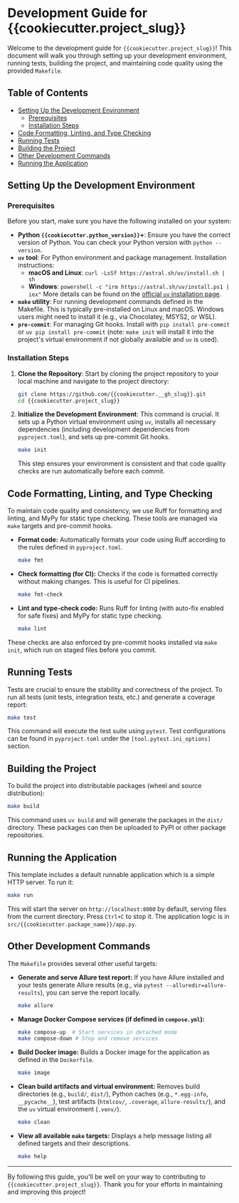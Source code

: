# Development Guide for {{cookiecutter.project_slug}}

Welcome to the development guide for `{{cookiecutter.project_slug}}`!
This document will walk you through setting up your development environment, running tests, building the project, and maintaining code quality using the provided `Makefile`.

## Table of Contents

- [Setting Up the Development Environment](#setting-up-the-development-environment)
    - [Prerequisites](#prerequisites)
    - [Installation Steps](#installation-steps)
- [Code Formatting, Linting, and Type Checking](#code-formatting-linting-and-type-checking)
- [Running Tests](#running-tests)
- [Building the Project](#building-the-project)
- [Other Development Commands](#other-development-commands)
- [Running the Application](#running-the-application)


## Setting Up the Development Environment

### Prerequisites

Before you start, make sure you have the following installed on your system:

-   **Python `{{cookiecutter.python_version}}`+**: Ensure you have the correct version of Python. You can check your Python version with `python --version`.
-   **`uv` tool**: For Python environment and package management. Installation instructions:
    -   **macOS and Linux**: `curl -LsSf https://astral.sh/uv/install.sh | sh`
    -   **Windows**: `powershell -c "irm https://astral.sh/uv/install.ps1 | iex"`
    More details can be found on the [official `uv` installation page](https://astral.sh/uv#installation).
-   **`make` utility**: For running development commands defined in the Makefile. This is typically pre-installed on Linux and macOS. Windows users might need to install it (e.g., via Chocolatey, MSYS2, or WSL).
-   **`pre-commit`**: For managing Git hooks. Install with `pip install pre-commit` or `uv pip install pre-commit` (note: `make init` will install it into the project's virtual environment if not globally available and `uv` is used).

### Installation Steps

1.  **Clone the Repository**: Start by cloning the project repository to your local machine and navigate to the project directory:

    ```bash
    git clone https://github.com/{{cookiecutter.__gh_slug}}.git
    cd {{cookiecutter.project_slug}}
    ```

2.  **Initialize the Development Environment**: This command is crucial. It sets up a Python virtual environment using `uv`, installs all necessary dependencies (including development dependencies from `pyproject.toml`), and sets up pre-commit Git hooks.

    ```bash
    make init
    ```
    This step ensures your environment is consistent and that code quality checks are run automatically before each commit.

## Code Formatting, Linting, and Type Checking

To maintain code quality and consistency, we use Ruff for formatting and linting, and MyPy for static type checking. These tools are managed via `make` targets and pre-commit hooks.

-   **Format code:** Automatically formats your code using Ruff according to the rules defined in `pyproject.toml`.
    ```bash
    make fmt
    ```
-   **Check formatting (for CI):** Checks if the code is formatted correctly without making changes. This is useful for CI pipelines.
    ```bash
    make fmt-check
    ```
-   **Lint and type-check code:** Runs Ruff for linting (with auto-fix enabled for safe fixes) and MyPy for static type checking.
    ```bash
    make lint
    ```
These checks are also enforced by pre-commit hooks installed via `make init`, which run on staged files before you commit.

## Running Tests

Tests are crucial to ensure the stability and correctness of the project. To run all tests (unit tests, integration tests, etc.) and generate a coverage report:

```bash
make test
```
This command will execute the test suite using `pytest`. Test configurations can be found in `pyproject.toml` under the `[tool.pytest.ini_options]` section.

## Building the Project

To build the project into distributable packages (wheel and source distribution):

```bash
make build
```
This command uses `uv build` and will generate the packages in the `dist/` directory. These packages can then be uploaded to PyPI or other package repositories.

## Running the Application

This template includes a default runnable application which is a simple HTTP server. To run it:

```bash
make run
```
This will start the server on `http://localhost:8000` by default, serving files from the current directory. Press `Ctrl+C` to stop it. The application logic is in `src/{{cookiecutter.package_name}}/app.py`.

## Other Development Commands

The `Makefile` provides several other useful targets:

-   **Generate and serve Allure test report:**
    If you have Allure installed and your tests generate Allure results (e.g., via `pytest --alluredir=allure-results`), you can serve the report locally.
    ```bash
    make allure
    ```
-   **Manage Docker Compose services (if defined in `compose.yml`):**
    ```bash
    make compose-up  # Start services in detached mode
    make compose-down # Stop and remove services
    ```
-   **Build Docker image:**
    Builds a Docker image for the application as defined in the `Dockerfile`.
    ```bash
    make image
    ```
-   **Clean build artifacts and virtual environment:**
    Removes build directories (e.g., `build/`, `dist/`), Python caches (e.g., `*.egg-info`, `__pycache__`), test artifacts (`htmlcov/`, `.coverage`, `allure-results/`), and the `uv` virtual environment (`.venv/`).
    ```bash
    make clean
    ```
-   **View all available `make` targets:**
    Displays a help message listing all defined targets and their descriptions.
    ```bash
    make help
    ```

---

By following this guide, you'll be well on your way to contributing to `{{cookiecutter.project_slug}}`. Thank you for your efforts in maintaining and improving this project!
